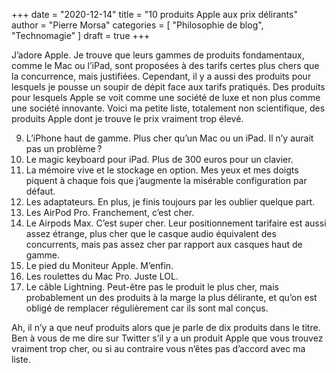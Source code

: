 +++
date        = "2020-12-14"
title       = "10 produits Apple aux prix délirants"
author      = "Pierre Morsa"
categories  = [ "Philosophie de blog", "Technomagie" ]
draft       = true
+++

J’adore Apple. Je trouve que leurs gammes de produits fondamentaux, comme le Mac ou l’iPad, sont proposées à des tarifs certes plus chers que la concurrence, mais justifiées. Cependant, il y a aussi des produits pour lesquels je pousse un soupir de dépit face aux tarifs pratiqués. Des produits pour lesquels Apple se voit comme une société de luxe et non plus comme une société innovante. Voici ma petite liste, totalement non scientifique, des produits Apple dont je trouve le prix vraiment trop élevé.

9. L’iPhone haut de gamme. Plus cher qu’un Mac ou un iPad. Il n’y aurait pas un problème ?
8. Le magic keyboard pour iPad. Plus de 300 euros pour un clavier.
7. La mémoire vive et le stockage en option. Mes yeux et mes doigts piquent à chaque fois que j’augmente la misérable configuration par défaut.
6. Les adaptateurs. En plus, je finis toujours par les oublier quelque part.
5. Les AirPod Pro. Franchement, c’est cher.
4. Le Airpods Max. C’est super cher. Leur positionnement tarifaire est aussi assez étrange, plus cher que le casque audio équivalent des concurrents, mais pas assez cher par rapport aux casques haut de gamme.
3. Le pied du Moniteur Apple. M’enfin.
2. Les roulettes du Mac Pro. Juste LOL.
1. Le câble Lightning. Peut-être pas le produit le plus cher, mais probablement un des produits à la marge la plus délirante, et qu’on est obligé de remplacer régulièrement car ils sont mal conçus.

Ah, il n’y a que neuf produits alors que je parle de dix produits dans le titre. Ben à vous de me dire sur Twitter s’il y a un produit Apple que vous trouvez vraiment trop cher, ou si au contraire vous n’êtes pas d’accord avec ma liste.
